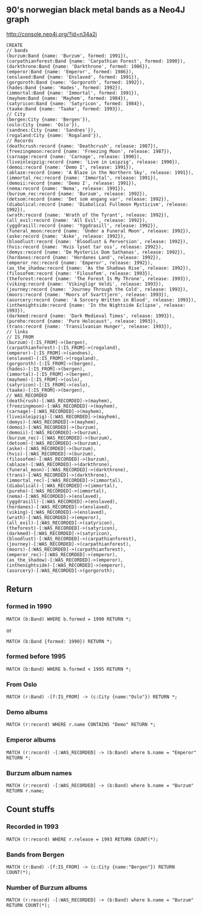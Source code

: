 ## 90's norwegian black metal bands as a Neo4J graph

<http://console.neo4j.org/?id=n34a2j>

```
CREATE
// bands
(burzum:Band {name: 'Burzum', formed: 1991}),
(carpathianforest:Band {name: 'Carpathian Forest', formed: 1990}),
(darkthrone:Band {name: 'Darkthrone', formed: 1986}),
(emperor:Band {name: 'Emperor', formed: 1986}),
(enslaved:Band {name: 'Enslaved', formed: 1991}),
(gorgoroth:Band {name: 'Gorgoroth', formed: 1992}),
(hades:Band {name: 'Hades', formed: 1992}),
(immortal:Band {name: 'Immortal', formed: 1991}),
(mayhem:Band {name: 'Mayhem', formed: 1984}),
(satyricon:Band {name: 'Satyricon', formed: 1984}),
(taake:Band {name: 'Taake', formed: 1993}),
// City
(bergen:City {name: 'Bergen'}),
(oslo:City {name: 'Oslo'}),
(sandnes:City {name: 'Sandnes'}),
(rogaland:City {name: 'Rogaland'}),
// Records
(deathcrush:record {name: 'Deathcrush', release: 1987}),
(freezingmoon:record {name: 'Freezing Moon', release: 1987}),
(carnage:record {name: 'Carnage', release: 1990}),
(liveinleipzig:record {name: 'Live in Leipzig', release: 1990}),
(demoi:record {name: 'Demo I', release: 1991}),
(ablaze:record {name: 'A Blaze in the Northern Sky', release: 1991}),
(immortal_rec:record {name: 'Immortal', release: 1991}),
(demoii:record {name: 'Demo I', release: 1991}),
(nema:record {name: 'Nema', release: 1991}),
(burzum_rec:record {name: 'Burzum', release: 1992}),
(detsom:record {name: 'Det som engang var', release: 1992}),
(diabolical:record {name: 'Diabolical Fullmoon Mysticism', release: 1992}),
(wrath:record {name: 'Wrath of the Tyrant', release: 1992}),
(all_evil:record {name: 'All Evil', release: 1992}),
(yggdrasill:record {name: 'Yggdrasill', release: 1992}),
(funeral_moon:record {name: 'Under a Funeral Moon', release: 1992}),
(aske:record {name: 'Aske', release: 1992}),
(bloodlust:record {name: 'Bloodlust & Perversion', release: 1992}),
(hvis:record {name: 'Hvis lyset tar oss', release: 1992}),
(demys:record {name: 'De Mysteriis Dom Sathanas', release: 1992}),
(hordanes:record {name: 'Hordanes Land', release: 1992}),
(emperor_rec:record {name: 'Emperor', release: 1992}),
(as_the_shadow:record {name: 'As the Shadows Rise', release: 1992}),
(filosofem:record {name: 'Filosofem', release: 1993}),
(theforest:record {name: 'The Forest Is My Throne', release: 1993}),
(viking:record {name: 'Vikingligr Veldi', release: 1993}),
(journey:record {name: 'Journey Through the Cold', release: 1993}),
(moors:record {name: 'Moors of Svarttjern', release: 1993}),
(asorcery:record {name: 'A Sorcery Written in Blood', release: 1993}),
(inthenightside:record {name: 'In the Nightside Eclipse', release: 1993}),
(darkmed:record {name: 'Dark Medieval Times', release: 1993}),
(pureho:record {name: 'Pure Holocaust', release: 1993}),
(trans:record {name: 'Transilvanian Hunger', release: 1993}),
// links
// IS_FROM
(burzum)-[:IS_FROM]->(bergen),
(carpathianforest)-[:IS_FROM]->(rogaland),
(emperor)-[:IS_FROM]->(sandnes),
(enslaved)-[:IS_FROM]->(rogaland),
(gorgoroth)-[:IS_FROM]->(bergen),
(hades)-[:IS_FROM]->(bergen),
(immortal)-[:IS_FROM]->(bergen),
(mayhem)-[:IS_FROM]->(oslo),
(satyricon)-[:IS_FROM]->(oslo),
(taake)-[:IS_FROM]->(bergen), 
// WAS_RECORDED
(deathcrush)-[:WAS_RECORDED]->(mayhem),
(freezingmoon)-[:WAS_RECORDED]->(mayhem),
(carnage)-[:WAS_RECORDED]->(mayhem),
(liveinleipzig)-[:WAS_RECORDED]->(mayhem),
(demys)-[:WAS_RECORDED]->(mayhem),
(demoi)-[:WAS_RECORDED]->(burzum),
(demoii)-[:WAS_RECORDED]->(burzum),
(burzum_rec)-[:WAS_RECORDED]->(burzum),
(detsom)-[:WAS_RECORDED]->(burzum),
(aske)-[:WAS_RECORDED]->(burzum),
(hvis)-[:WAS_RECORDED]->(burzum),
(filosofem)-[:WAS_RECORDED]->(burzum),
(ablaze)-[:WAS_RECORDED]->(darkthrone),
(funeral_moon)-[:WAS_RECORDED]->(darkthrone),
(trans)-[:WAS_RECORDED]->(darkthrone),
(immortal_rec)-[:WAS_RECORDED]->(immortal),
(diabolical)-[:WAS_RECORDED]->(immortal),
(pureho)-[:WAS_RECORDED]->(immortal),
(nema)-[:WAS_RECORDED]->(enslaved),
(yggdrasill)-[:WAS_RECORDED]->(enslaved),
(hordanes)-[:WAS_RECORDED]->(enslaved),
(viking)-[:WAS_RECORDED]->(enslaved),
(wrath)-[:WAS_RECORDED]->(emperor),
(all_evil)-[:WAS_RECORDED]->(satyricon),
(theforest)-[:WAS_RECORDED]->(satyricon),
(darkmed)-[:WAS_RECORDED]->(satyricon),
(bloodlust)-[:WAS_RECORDED]->(carpathianforest),
(journey)-[:WAS_RECORDED]->(carpathianforest),
(moors)-[:WAS_RECORDED]->(carpathianforest),
(emperor_rec)-[:WAS_RECORDED]->(emperor),
(as_the_shadow)-[:WAS_RECORDED]->(emperor),
(inthenightside)-[:WAS_RECORDED]->(emperor),
(asorcery)-[:WAS_RECORDED]->(gorgoroth);
```

## Return 

### formed in 1990 

`MATCH (b:Band) WHERE b.formed = 1990 RETURN *;` 

or

`MATCH (b:Band {formed: 1990}) RETURN *;` 

### formed before 1995

`MATCH (b:Band) WHERE b.formed < 1995 RETURN *;`

### From Oslo

`MATCH (r:Band) -[f:IS_FROM] -> (c:City {name:"Oslo"}) RETURN *;`

### Demo albums 

`MATCH (r:record) WHERE r.name CONTAINS "Demo" RETURN *;`

### Emperor albums

`MATCH (r:record) -[:WAS_RECORDED] -> (b:Band) where b.name = "Emperor" RETURN *;`

### Burzum album names 

`MATCH (r:record) -[:WAS_RECORDED] -> (b:Band) where b.name = "Burzum" RETURN r.name;`

## Count stuffs

### Recorded in 1993

`MATCH (r:record) WHERE r.release = 1993 RETURN COUNT(*);`

### Bands from Bergen

`MATCH (r:Band) -[f:IS_FROM] -> (c:City {name:"Bergen"}) RETURN COUNT(*);`

### Number of Burzum albums

`MATCH (r:record) -[:WAS_RECORDED] -> (b:Band) where b.name = "Burzum" RETURN COUNT(*);`
